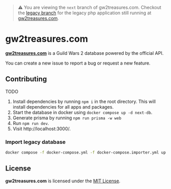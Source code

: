 > ⚠️ You are viewing the `next` branch of gw2treasures.com. Checkout the [legacy branch](https://github.com/GW2Treasures/gw2treasures.com/tree/legacy) for the legacy php application still running at [gw2treasures.com](https://gw2treasures.com).

# gw2treasures.com

**[gw2treasures.com](https://gw2treasures.com)** is a Guild Wars 2 database powered by the official API.

You can create a new issue to report a bug or request a new feature.

## Contributing

TODO

1. Install dependencies by running `npm i` in the root directory. This will install dependencies for all apps and packages.
2. Start the database in docker using `docker compose up -d next-db`.
3. Generate prisma by running `npm run prisma -w web`
4. Run `npm run dev`.
5. Visit http://localhost:3000/.

### Import legacy database

```sh
docker compose -f docker-compose.yml -f docker-compose.importer.yml up legacy-importer
```


## License
**gw2treasures.com** is licensed under the [MIT License](LICENSE).
